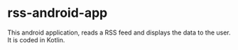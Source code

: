 # rss-android-app
This android application, reads a RSS feed and displays the data to the user. It is coded in Kotlin.
